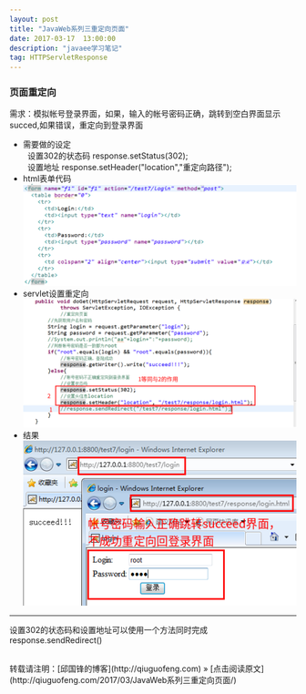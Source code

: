 ```yaml
---
layout: post
title: "JavaWeb系列三重定向页面"
date: 2017-03-17  13:00:00
description: "javaee学习笔记"
tag: HTTPServletResponse 
---
```

### 页面重定向
需求：模拟帐号登录界面，如果，输入的帐号密码正确，跳转到空白界面显示succed,如果错误，重定向到登录界面<br />
* 需要做的设定<br />
&nbsp;&nbsp;设置302的状态码	response.setStatus(302);<br />
&nbsp;&nbsp;设置地址		response.setHeader("location","重定向路径");<br />
* html表单代码
![no](/assets/active_images/javaweb/3/1.png)
* servlet设置重定向
![no](/assets/active_images/javaweb/3/2.png)
* 结果
![no](/assets/active_images/javaweb/3/3.png)

* ****
设置302的状态码和设置地址可以使用一个方法同时完成response.sendRedirect()<br />


<br />
转载请注明：[邱国锋的博客](http://qiuguofeng.com) » [点击阅读原文](http://qiuguofeng.com/2017/03/JavaWeb系列三重定向页面/)
